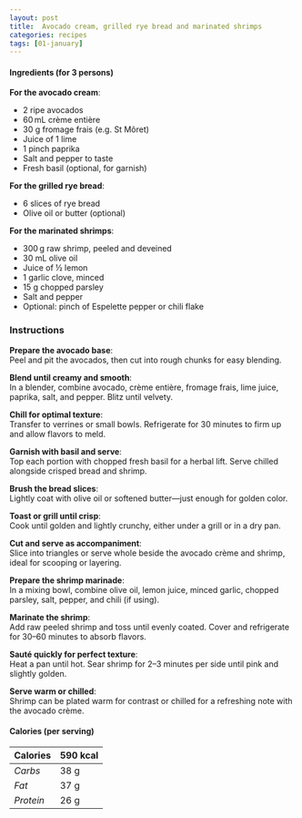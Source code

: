 ```yaml
---
layout: post
title:  Avocado cream, grilled rye bread and marinated shrimps
categories: recipes
tags: [01-january]
---
```


#### Ingredients (for 3 persons)

**For the avocado cream**:
- 2 ripe avocados
- 60 mL crème entière
- 30 g fromage frais (e.g. St Môret)
- Juice of 1 lime
- 1 pinch paprika
- Salt and pepper to taste
- Fresh basil (optional, for garnish)

**For the grilled rye bread**:
- 6 slices of rye bread
- Olive oil or butter (optional)

**For the marinated shrimps**:
- 300 g raw shrimp, peeled and deveined
- 30 mL olive oil
- Juice of ½ lemon
- 1 garlic clove, minced
- 15 g chopped parsley
- Salt and pepper
- Optional: pinch of Espelette pepper or chili flake

### Instructions

**Prepare the avocado base**: <br/>
Peel and pit the avocados, then cut into rough chunks for easy blending.

**Blend until creamy and smooth**: <br/>
In a blender, combine avocado, crème entière, fromage frais, lime juice, paprika, salt, and pepper. Blitz until velvety.

**Chill for optimal texture**: <br/>
Transfer to verrines or small bowls. Refrigerate for 30 minutes to firm up and allow flavors to meld.

**Garnish with basil and serve**: <br/>
Top each portion with chopped fresh basil for a herbal lift. Serve chilled alongside crisped bread and shrimp.

**Brush the bread slices**: <br/>
Lightly coat with olive oil or softened butter—just enough for golden color.

**Toast or grill until crisp**: <br/>
Cook until golden and lightly crunchy, either under a grill or in a dry pan.

**Cut and serve as accompaniment**: <br/>
Slice into triangles or serve whole beside the avocado crème and shrimp, ideal for scooping or layering.

**Prepare the shrimp marinade**: <br/>
In a mixing bowl, combine olive oil, lemon juice, minced garlic, chopped parsley, salt, pepper, and chili (if using).

**Marinate the shrimp**: <br/>
Add raw peeled shrimp and toss until evenly coated. Cover and refrigerate for 30–60 minutes to absorb flavors.

**Sauté quickly for perfect texture**: <br/>
Heat a pan until hot. Sear shrimp for 2–3 minutes per side until pink and slightly golden.

**Serve warm or chilled**: <br/>
Shrimp can be plated warm for contrast or chilled for a refreshing note with the avocado crème.

#### Calories (per serving)

| **Calories** | 590 kcal |
| ----------- | ----------- |
| *Carbs*     | 38 g        |
| *Fat*       | 37 g        |
| *Protein*   | 26 g        |
